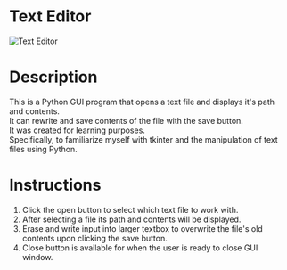 # Text Editor

![Text Editor](https://user-images.githubusercontent.com/67525337/187330205-397872a0-b854-43f1-b570-e5c77a32ba75.png)

# Description
This is a Python GUI program that opens a text file and displays it's path and contents. \
It can rewrite and save contents of the file with the save button. \
It was created for learning purposes. \
Specifically, to familiarize myself with tkinter and the manipulation of text files using Python.

# Instructions
1. Click the open button to select which text file to work with. 
2. After selecting a file its path and contents will be displayed. 
3. Erase and write input into larger textbox to overwrite the file's old contents upon clicking the save button. 
4. Close button is available for when the user is ready to close GUI window.

